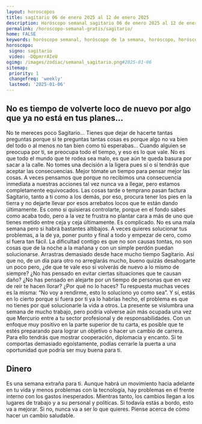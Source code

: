 ```yaml
---
layout: horoscopos
title: sagitario 06 de enero 2025 al 12 de enero 2025 
description: Horóscopo semanal sagitario 06 de enero 2025 al 12 de enero 2025. No es tiempo de volverte loco de nuevo por algo que ya no está en tus planes…
permalink: /horoscopo-semanal-gratis/sagitario/
home: FALSE
keywords: horóscopo semanal, horóscopo de la semana, horóscopo, horóscopo gratis,horóscopos, horóscopo esperanza gracia, horoscopos sagitario la semana, horóscopos gratis, Tarot, Astrologia, Zodíaco, sagitario, horoscopo gratis, semanal
horoscopo:
 signo: sagitario
 video: -DQpmrrAIeU
ogimg: /images/zodiac/semanal_sagitario.png#2025-01-06
sitemap:
 priority: 1
 changefreq: 'weekly'
 lastmod: '2025-01-06'
---
```




## No es tiempo de volverte loco de nuevo por algo que ya no está en tus planes…

No te mereces poco Sagitario… Tienes que dejar de hacerte tantas preguntas porque si te preguntas tantas cosas es porque algo no va bien del todo o al menos no tan bien como tú esperabas… Cuando alguien se preocupa por ti, se preocupa todo el tiempo, y eso es lo que vale. No es que todo el mundo que te rodea sea malo, es que aún te queda basura por sacar a la calle. No tomes una decisión a la ligera pues sí o sí tendrás que aceptar las consecuencias. Mejor tómate un tiempo para pensar mejor las cosas. A veces pensamos que porque no recibimos una consecuencia inmediata a nuestras acciones tal vez nunca va a llegar, pero estamos completamente equivocados. Las cosas tarde o temprano pasan factura Sagitario, tanto a ti como a los demás, por eso, procura tener los pies en la tierra y no dejarte llevar por esos arrebatos locos que te están dando últimamente. Es como si quisieras controlarte, porque en el fondo sabes como acaba todo, pero a la vez te frustra no plantar cara a más de uno que tienes metido entre ceja y ceja últimamente. Es complicado. No es una mala semana pero si habrá bastantes altibajos. A veces quieres solucionar tus problemas, a la de ya, poner punto y final a todo y empezar de cero, como si fuera tan fácil. La dificultad contigo es que no son causas tontas, no son cosas que de la noche a la mañana y con un simple perdón puedan solucionarse. Arrastras demasiado desde hace mucho tiempo Sagitario. Así que no, de un día para otro no arreglarás mucho, bueno quizás desahogarte un poco pero, ¿de que te vale eso si volverás de nuevo a lo mismo de siempre? ¿No has pensado en evitar ciertas situaciones que te causan daño? ¿No has pensado en alejarte por un tiempo de personas que en vez de reír te hacen llorar? ¿Por qué no lo haces? Tu respuesta muchas veces es la misma: “No voy a rendirme, esto lo soluciono yo como sea”. Y sí, estás en lo cierto porque si fuera por ti ya lo habrías hecho, el problema es que no tienes por qué solucionarle la vida a otros.
La presente se vislumbra una semana de mucho trabajo, pero podría volverse aún más ocupada una vez que Mercurio entre a tu sector profesional y de responsabilidades. Con un enfoque muy positivo en la parte superior de tu carta, es posible que te estés preparando para lograr un objetivo o hacer un cambio de carrera. Para ello tendrás que mostrar cooperación, diplomacia y encanto. Si te comportas demasiado egoístamente, podías cerrarle la puerta a una oportunidad que podría ser muy buena para ti.

## Dinero

Es una semana extraña para ti. Aunque habrá un movimiento hacia adelante en tu vida y menos problemas con la tecnología, hay problemas en el frente interno con los gastos inesperados. Mientras tanto, los cambios llegan a los lugares de trabajo y a su personal y políticas. Si todavía estás a bordo, esto va a mejorar. Si no, nunca va a ser lo que quieres. Piense acerca de cómo hacer un cambio saludable.